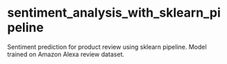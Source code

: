 # sentiment_analysis_with_sklearn_pipeline
Sentiment prediction for product review using sklearn pipeline. Model trained on Amazon Alexa review dataset.
